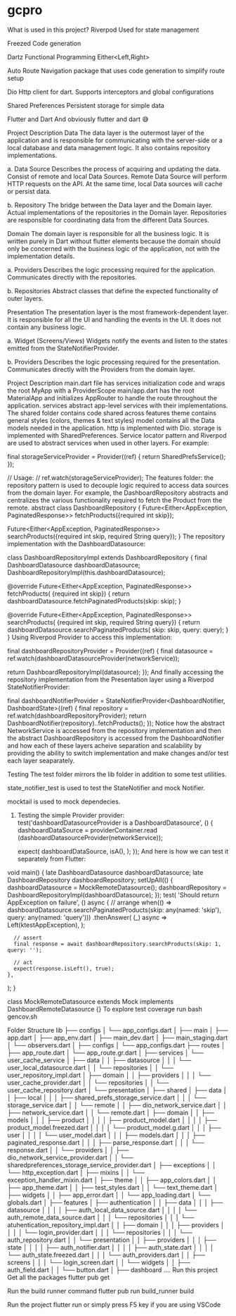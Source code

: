 # gcpro
What is used in this project?
Riverpod Used for state management

Freezed Code generation

Dartz Functional Programming Either<Left,Right>

Auto Route Navigation package that uses code generation to simplify route setup

Dio Http client for dart. Supports interceptors and global configurations

Shared Preferences Persistent storage for simple data

Flutter and Dart And obviously flutter and dart 😅

Project Description
Data
The data layer is the outermost layer of the application and is responsible for communicating with the server-side or a local database and data management logic. It also contains repository implementations.

a. Data Source
Describes the process of acquiring and updating the data. Consist of remote and local Data Sources. Remote Data Source will perform HTTP requests on the API. At the same time, local Data sources will cache or persist data.

b. Repository
The bridge between the Data layer and the Domain layer. Actual implementations of the repositories in the Domain layer. Repositories are responsible for coordinating data from the different Data Sources.

Domain
The domain layer is responsible for all the business logic. It is written purely in Dart without flutter elements because the domain should only be concerned with the business logic of the application, not with the implementation details.

a. Providers
Describes the logic processing required for the application. Communicates directly with the repositories.

b. Repositories
Abstract classes that define the expected functionality of outer layers.

Presentation
The presentation layer is the most framework-dependent layer. It is responsible for all the UI and handling the events in the UI. It does not contain any business logic.

a. Widget (Screens/Views)
Widgets notify the events and listen to the states emitted from the StateNotifierProvider.

b. Providers
Describes the logic processing required for the presentation. Communicates directly with the Providers from the domain layer.

Project Description
main.dart file has services initialization code and wraps the root MyApp with a ProviderScope
main/app.dart has the root MaterialApp and initializes AppRouter to handle the route throughout the application.
services abstract app-level services with their implementations.
The shared folder contains code shared across features
theme contains general styles (colors, themes & text styles)
model contains all the Data models needed in the application.
http is implemented with Dio.
storage is implemented with SharedPreferences.
Service locator pattern and Riverpod are used to abstract services when used in other layers.
For example:

final storageServiceProvider = Provider((ref) {
  return SharedPrefsService();
});

// Usage:
// ref.watch(storageServiceProvider);
The features folder: the repository pattern is used to decouple logic required to access data sources from the domain layer. For example, the DashboardRepository abstracts and centralizes the various functionality required to fetch the Product from the remote.
abstract class DashboardRepository {
  Future<Either<AppException, PaginatedResponse>> fetchProducts({required int skip});

  Future<Either<AppException, PaginatedResponse>> searchProducts({required int skip, required String query});
}
The repository implementation with the DashboardDatasource:

class DashboardRepositoryImpl extends DashboardRepository {
  final DashboardDatasource dashboardDatasource;
  DashboardRepositoryImpl(this.dashboardDatasource);

  @override
  Future<Either<AppException, PaginatedResponse>> fetchProducts(
      {required int skip}) {
    return dashboardDatasource.fetchPaginatedProducts(skip: skip);
  }

  @override
  Future<Either<AppException, PaginatedResponse>> searchProducts(
      {required int skip, required String query}) {
    return dashboardDatasource.searchPaginatedProducts(
        skip: skip, query: query);
  }
}
Using Riverpod Provider to access this implementation:

final dashboardRepositoryProvider = Provider<DashboardRepository>((ref) {
  final datasource = ref.watch(dashboardDatasourceProvider(networkService));

  return DashboardRepositoryImpl(datasource);
});
And finally accessing the repository implementation from the Presentation layer using a Riverpod StateNotifierProvider:

final dashboardNotifierProvider =
    StateNotifierProvider<DashboardNotifier, DashboardState>((ref) {
  final repository = ref.watch(dashboardRepositoryProvider);
  return DashboardNotifier(repository)..fetchProducts();
});
Notice how the abstract NetworkService is accessed from the repository implementation and then the abstract DashboardRepository is accessed from the DashboardNotifier and how each of these layers acheive separation and scalability by providing the ability to switch implementation and make changes and/or test each layer seaparately.

Testing
The test folder mirrors the lib folder in addition to some test utilities.

state_notifier_test is used to test the StateNotifier and mock Notifier.

mocktail is used to mock dependecies.

1. Testing the simple Provider provider:
test('dashboardDatasourceProvider is a DashboardDatasource', () {
    dashboardDataSource = providerContainer.read
    (dashboardDatasourceProvider(networkService));

    expect(
      dashboardDataSource,
      isA<DashboardDatasource>(),
    );
  });
And here is how we can test it separately from Flutter:

void main() {
  late DashboardDatasource dashboardDatasource;
  late DashboardRepository dashboardRepository;
  setUpAll(() {
    dashboardDatasource = MockRemoteDatasource();
    dashboardRepository = DashboardRepositoryImpl(dashboardDatasource);
  });
  test(
    'Should return AppException on failure',
    () async {
      // arrange
      when(() => dashboardDatasource.searchPaginatedProducts(skip: any(named: 'skip'), query: any(named: 'query')))
          .thenAnswer(
        (_) async => Left(ktestAppException),
      );

      // assert
      final response = await dashboardRepository.searchProducts(skip: 1, query: '');

      // act
      expect(response.isLeft(), true);
    },
  );
}

class MockRemoteDatasource extends Mock implements DashboardRemoteDatasource {}
To explore test coverage
run bash gencov.sh

Folder Structure
lib
├── configs
│ └── app_configs.dart
│
├── main
│ ├── app.dart
│ ├── app_env.dart
│ ├── main_dev.dart
│ ├── main_staging.dart
│ └── observers.dart
│
├──  configs
│ └── app_configs.dart
├── routes
│ ├── app_route.dart
│ └── app_route.gr.dart
│
├── services
│ └── user_cache_service
│   ├── data
│   │ ├── datasource
│   │ │ └── user_local_datasource.dart
│   │ └── repositories
│   │  └── user_repository_impl.dart
│   ├── domain
│   │ ├── providers
│   │ │ └── user_cache_provider.dart
│   │ └── repositories
│   │   └── user_cache_repository.dart
│   └── presentation
│
├── shared
│ ├── data
│ │ ├── local
│ │ │ ├── shared_prefs_storage_service.dart
│ │ │ └── storage_service.dart
│ │ └── remote
│ │   ├── dio_network_service.dart
│ │   ├── network_service.dart
│ │   └── remote.dart
│ ├── domain
│ │ ├── models
│ │ │ ├── product
│ │ │ │ ├── product_model.dart
│ │ │ │ ├── product_model.freezed.dart
│ │ │ │ └── product_model.g.dart
│ │ │ ├── user
│ │ │ │ └── user_model.dart
│ │ │ ├── models.dart
│ │ │ ├── paginated_response.dart
│ │ │ ├── parse_response.dart
│ │ │ └── response.dart
│ │ └── providers
│ │   ├── dio_network_service_provider.dart
│ │   └── sharedpreferences_storage_service_provider.dart
│ ├── exceptions
│ │ └── http_exception.dart
│ ├── mixins
│ │ └── exception_handler_mixin.dart
│ ├── theme
│ │ ├── app_colors.dart
│ │ ├── app_theme.dart
│ │ ├── test_styles.dart
│ │ └── text_theme.dart
│ ├── widgets
│ │ ├── app_error.dart
│ │ └── app_loading.dart
│ └── globals.dart
│
├──  features
│ ├──  authentication
│ │ ├──  data
│ │ │ ├──  datasource
│ │ │ │ ├──  auth_local_data_source.dart
│ │ │ │ └── auth_remote_data_source.dart
│ │ │ └── repositories
│ │ │   └── atuhentication_repository_impl.dart
│ │ ├──  domain
│ │ │ ├──  providers
│ │ │ │ └── login_provider.dart
│ │ │ └── repositories
│ │ │   └── auth_repository.dart
│ │ └── presentation
│ │   ├──  providers
│ │   │ ├──  state
│ │   │ │ ├──  auth_notifier.dart
│ │   │ │ ├──  auth_state.dart
│ │   │ │ └──  auth_state.freezed.dart
│ │   │ └── auth_providers.dart
│ │   ├──  screens
│ │   │ └── login_screen.dart
│ │   └── widgets
│ │     ├──  auth_field.dart
│ │     └── button.dart
│ ├──  dashboard
....
Run this project
Get all the packages
flutter pub get

Run the build runner command
flutter pub run build_runner build 

Run the project
flutter run or simply press  F5 key if you are using VSCode
